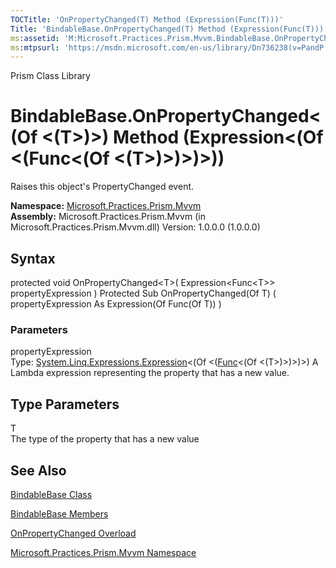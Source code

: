 ```yaml
---
TOCTitle: 'OnPropertyChanged(T) Method (Expression(Func(T)))'
Title: 'BindableBase.OnPropertyChanged(T) Method (Expression(Func(T))) (Microsoft.Practices.Prism.Mvvm)'
ms:assetid: 'M:Microsoft.Practices.Prism.Mvvm.BindableBase.OnPropertyChanged\`\`1(System.Linq.Expressions.Expression{System.Func{\`\`0}})'
ms:mtpsurl: 'https://msdn.microsoft.com/en-us/library/Dn736238(v=PandP.50)'
---
```


Prism Class Library

BindableBase.OnPropertyChanged&lt;(Of &lt;(T&gt;)&gt;) Method (Expression&lt;(Of &lt;(Func&lt;(Of &lt;(T&gt;)&gt;)&gt;)&gt;))
=================================================================================================================================

Raises this object's PropertyChanged event.

**Namespace:** [Microsoft.Practices.Prism.Mvvm](https://msdn.microsoft.com/n:microsoft.practices.prism.mvvm)
**Assembly:** Microsoft.Practices.Prism.Mvvm (in Microsoft.Practices.Prism.Mvvm.dll) Version: 1.0.0.0 (1.0.0.0)

## Syntax


protected void OnPropertyChanged&lt;T&gt;( Expression&lt;Func&lt;T&gt;&gt; propertyExpression ) Protected Sub OnPropertyChanged(Of T) ( propertyExpression As Expression(Of Func(Of T)) )

### Parameters

propertyExpression  
Type: [System.Linq.Expressions.Expression](http://msdn.microsoft.com/en-us/library/bb335710)&lt;(Of &lt;([Func](http://msdn.microsoft.com/en-us/library/bb534960)&lt;(Of &lt;(T&gt;)&gt;)&gt;)&gt;)
A Lambda expression representing the property that has a new value.

Type Parameters
---------------

<span id="templatesToggle"></span>
T  
The type of the property that has a new value

See Also
--------


[BindableBase Class](https://msdn.microsoft.com/t:microsoft.practices.prism.mvvm.bindablebase)

[BindableBase Members](https://msdn.microsoft.com/allmembers.t:microsoft.practices.prism.mvvm.bindablebase)

[OnPropertyChanged Overload](https://msdn.microsoft.com/overload:microsoft.practices.prism.mvvm.bindablebase.onpropertychanged)

[Microsoft.Practices.Prism.Mvvm Namespace](https://msdn.microsoft.com/n:microsoft.practices.prism.mvvm)
